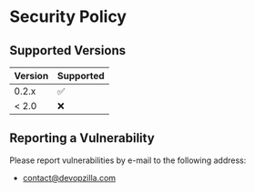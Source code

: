 # Security Policy

## Supported Versions

| Version | Supported          |
| ------- | ------------------ |
| 0.2.x   | :white_check_mark: |
| < 2.0   | :x:                |

## Reporting a Vulnerability

Please report vulnerabilities by e-mail to the following address:
+ contact@devopzilla.com

